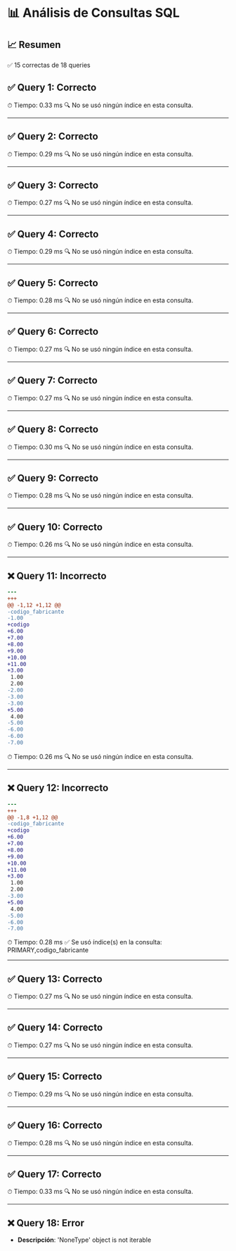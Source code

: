 # 📊 Análisis de Consultas SQL


## 📈 Resumen
✅ 15 correctas de 18 queries

## ✅ Query 1: Correcto

⏱ Tiempo: 0.33 ms
🔍 No se usó ningún índice en esta consulta.

---

## ✅ Query 2: Correcto

⏱ Tiempo: 0.29 ms
🔍 No se usó ningún índice en esta consulta.

---

## ✅ Query 3: Correcto

⏱ Tiempo: 0.27 ms
🔍 No se usó ningún índice en esta consulta.

---

## ✅ Query 4: Correcto

⏱ Tiempo: 0.29 ms
🔍 No se usó ningún índice en esta consulta.

---

## ✅ Query 5: Correcto

⏱ Tiempo: 0.28 ms
🔍 No se usó ningún índice en esta consulta.

---

## ✅ Query 6: Correcto

⏱ Tiempo: 0.27 ms
🔍 No se usó ningún índice en esta consulta.

---

## ✅ Query 7: Correcto

⏱ Tiempo: 0.27 ms
🔍 No se usó ningún índice en esta consulta.

---

## ✅ Query 8: Correcto

⏱ Tiempo: 0.30 ms
🔍 No se usó ningún índice en esta consulta.

---

## ✅ Query 9: Correcto

⏱ Tiempo: 0.28 ms
🔍 No se usó ningún índice en esta consulta.

---

## ✅ Query 10: Correcto

⏱ Tiempo: 0.26 ms
🔍 No se usó ningún índice en esta consulta.

---

## ❌ Query 11: Incorrecto
```diff
--- 
+++ 
@@ -1,12 +1,12 @@
-codigo_fabricante
-1.00
+codigo
+6.00
+7.00
+8.00
+9.00
+10.00
+11.00
+3.00
 1.00
 2.00
-2.00
-3.00
-3.00
+5.00
 4.00
-5.00
-6.00
-6.00
-7.00
```

⏱ Tiempo: 0.26 ms
🔍 No se usó ningún índice en esta consulta.

---

## ❌ Query 12: Incorrecto
```diff
--- 
+++ 
@@ -1,8 +1,12 @@
-codigo_fabricante
+codigo
+6.00
+7.00
+8.00
+9.00
+10.00
+11.00
+3.00
 1.00
 2.00
-3.00
+5.00
 4.00
-5.00
-6.00
-7.00
```

⏱ Tiempo: 0.28 ms
✅ Se usó índice(s) en la consulta: PRIMARY,codigo_fabricante

---

## ✅ Query 13: Correcto

⏱ Tiempo: 0.27 ms
🔍 No se usó ningún índice en esta consulta.

---

## ✅ Query 14: Correcto

⏱ Tiempo: 0.27 ms
🔍 No se usó ningún índice en esta consulta.

---

## ✅ Query 15: Correcto

⏱ Tiempo: 0.29 ms
🔍 No se usó ningún índice en esta consulta.

---

## ✅ Query 16: Correcto

⏱ Tiempo: 0.28 ms
🔍 No se usó ningún índice en esta consulta.

---

## ✅ Query 17: Correcto

⏱ Tiempo: 0.33 ms
🔍 No se usó ningún índice en esta consulta.

---

## ❌ Query 18: Error
- **Descripción**: 'NoneType' object is not iterable

